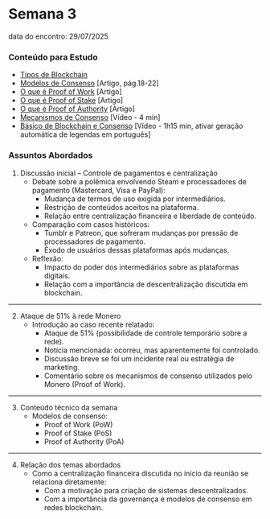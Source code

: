 # Semana 3
data do encontro: 29/07/2025

### Conteúdo para Estudo
- [Tipos de Blockchain](https://blog.cfte.education/types-of-blockchain-networks/)
- [Modelos de Consenso](https://nvlpubs.nist.gov/nistpubs/ir/2018/NIST.IR.8202.pdf) [Artigo, pág.18-22]
- [O que é Proof of Work](https://www.infomoney.com.br/guias/proof-of-work-pow/) [Artigo] 
- [O que é Proof of Stake](https://www-investopedia-com.translate.goog/terms/p/proof-stake-pos.asp?_x_tr_sl=en&_x_tr_tl=pt&_x_tr_hl=pt&_x_tr_pto=tc) [Artigo]
- [O que é Proof of Authority](https://www.geeksforgeeks.org/computer-networks/proof-of-authority-consensus/) [Artigo]
- [Mecanismos de Consenso](https://www.youtube.com/watch?v=ojxfbN78WFQ) [Vídeo - 4 min]
- [Básico de Blockchain e Consenso](https://www.youtube.com/watch?v=w7HDA8gUbpQ) [Vídeo - 1h15 min, ativar geração automática de legendas em português]


### Assuntos Abordados
1. Discussão inicial – Controle de pagamentos e centralização
	-	Debate sobre a polêmica envolvendo Steam e processadores de pagamento (Mastercard, Visa e PayPal):
        -	Mudança de termos de uso exigida por intermediários.
        -	Restrição de conteúdos aceitos na plataforma.
        -	Relação entre centralização financeira e liberdade de conteúdo.
	-	Comparação com casos históricos:
        -	Tumblr e Patreon, que sofreram mudanças por pressão de processadores de pagamento.
        -	Êxodo de usuários dessas plataformas após mudanças.
	-	Reflexão:
        -	Impacto do poder dos intermediários sobre as plataformas digitais.
        -	Relação com a importância de descentralização discutida em blockchain.

---

2. Ataque de 51% à rede Monero
	-	Introdução ao caso recente relatado:
        -	Ataque de 51% (possibilidade de controle temporário sobre a rede).
        -	Notícia mencionada: ocorreu, mas aparentemente foi controlado.
        -	Discussão breve se foi um incidente real ou estratégia de marketing.
        -	Comentário sobre os mecanismos de consenso utilizados pelo Monero (Proof of Work).

---

3. Conteúdo técnico da semana
	-	Modelos de consenso:
        -	Proof of Work (PoW)
        -	Proof of Stake (PoS)
        -	Proof of Authority (PoA)

---

4. Relação dos temas abordados
	-	Como a centralização financeira discutida no início da reunião se relaciona diretamente:
        -	Com a motivação para criação de sistemas descentralizados.
        -	Com a importância da governança e modelos de consenso em redes blockchain.
